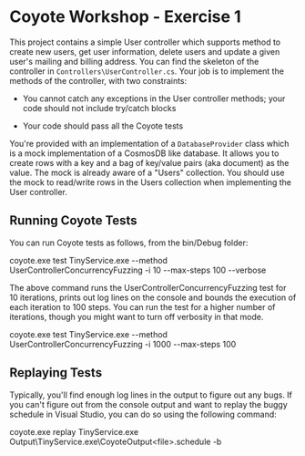 ﻿
# Coyote Workshop - Exercise 1

This project contains a simple User controller which supports method to create new users, get user information, delete users and update a given user's mailing and billing address. You can find the skeleton of the controller in `Controllers\UserController.cs`. Your job is to implement the methods of the controller, with two constraints:

* You cannot catch any exceptions in the User controller methods; your code should not include try/catch blocks

* Your code should pass all the Coyote tests

You're provided with an implementation of a `DatabaseProvider` class which is a mock implementation of a CosmosDB like database. It allows you to create rows with a key and a bag of key/value pairs (aka document) as the value. The mock is already aware of a "Users" collection. You should use the mock to read/write rows in the Users collection when implementing the User controller.

## Running Coyote Tests

You can run Coyote tests as follows, from the bin/Debug folder:

  coyote.exe test TinyService.exe --method UserControllerConcurrencyFuzzing -i 10 --max-steps 100 --verbose

The above command runs the UserControllerConcurrencyFuzzing test for 10 iterations, prints out log lines on the console and bounds the execution of each iteration to 100 steps. You can run the test for a higher number of iterations, though you might want to turn off verbosity in that mode.

  coyote.exe test TinyService.exe --method UserControllerConcurrencyFuzzing -i 1000 --max-steps 100

## Replaying Tests

Typically, you'll find enough log lines in the output to figure out any bugs. If you can't figure out from the console output and want to replay the buggy schedule in Visual Studio, you can do so using the following command:

  coyote.exe replay TinyService.exe Output\TinyService.exe\CoyoteOutput\<file>.schedule -b
